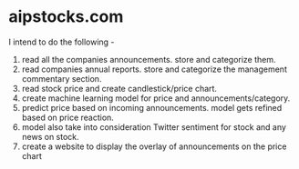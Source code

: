 # aipstocks.com

I intend to do the following - 
1. read all the companies announcements. store and categorize them.
2. read companies annual reports. store and categorize the management commentary section.
3. read stock price and create candlestick/price chart.
4. create machine learning model for price and announcements/category.
5. predict price based on incoming announcements. model gets refined based on price reaction.
6. model also take into consideration Twitter sentiment for stock and any news on stock.
7. create a website to display the overlay of announcements on the price chart
